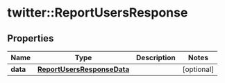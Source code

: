# twitter::ReportUsersResponse


## Properties
Name | Type | Description | Notes
------------ | ------------- | ------------- | -------------
**data** | [**ReportUsersResponseData**](ReportUsersResponse_data.md) |  | [optional] 


